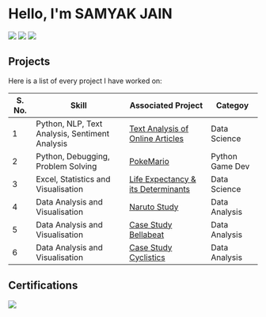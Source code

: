 # Hello, I'm SAMYAK JAIN
<a href="https://www.linkedin.com/in/samyakjain-ds"><img src="https://img.shields.io/badge/-LinkedIn-0072b1?&style=for-the-badge&logo=linkedin&logoColor=white" /></a>
<a href="https://public.tableau.com/app/profile/samyak.jain8329/vizzes"><img src="https://img.shields.io/badge/-Tableau-E97627?style=for-the-badge&logo=tableau&logoColor=white" /></a>
<a href="https://drive.google.com/file/d/1fL0WIZsXMPcdBw7X-XKYUya4ZrdLY-Sg/view?usp=sharing"><img src="https://img.shields.io/badge/-Resume-4285F4?style=for-the-badge&logo=resume&logoColor=white" /></a>


## Projects

Here is a list of every project I have worked on:


|S. No. | Skill                                          | Associated Project                                                                                |Categoy|
|-------|------------------------------------------------|---------------------------------------------------------------------------------------------------|-------|
|1      | Python, NLP, Text Analysis, Sentiment Analysis | <a href="https://github.com/SamyakJain-DS/Text_Analysis_Using_Python">Text Analysis of Online Articles</a>                               |Data Science|
|2      | Python, Debugging, Problem Solving             | <a href="https://github.com/SamyakJain-DS/PokeMario">PokeMario </a>                               |Python Game Dev|
|3      | Excel, Statistics and Visualisation            | <a href="https://github.com/SamyakJain-DS/Life-Expectancy">Life Expectancy & its Determinants </a>|Data Science|
|4      | Data Analysis and Visualisation                | <a href="https://github.com/SamyakJain-DS/naruto-directors-analysis">Naruto Study                 |Data Analysis|
|5      | Data Analysis and Visualisation                | <a href="https://github.com/SamyakJain-DS/bellabeat">Case Study Bellabeat                         |Data Analysis|
|6      | Data Analysis and Visualisation                | <a href="https://github.com/SamyakJain-DS/cyclistics">Case Study Cyclistics                       |Data Analysis|

## Certifications
<div>
<a href="https://coursera.org/share/08771d9d6845ed219bd47182c2c4694f"><img src="https://img.shields.io/badge/-Google%20Professional%20Data%20Analyst-4285F4?&style=for-the-badge&logo=google&logoColor=white" /></a>
</div>
